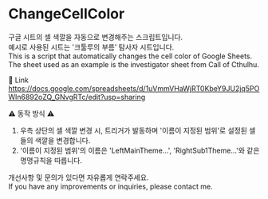 # ChangeCellColor
구글 시트의 셀 색깔을 자동으로 변경해주는 스크립트입니다.  
예시로 사용된 시트는 '크툴루의 부름' 탐사자 시트입니다.  
This is a script that automatically changes the cell color of Google Sheets.  
The sheet used as an example is the investigator sheet from Call of Cthulhu.  
  
🔗 Link  
<https://docs.google.com/spreadsheets/d/1uVmmVHaWjRT0KbeY9JU2jq5POWln6892oZQ_GNvgRTc/edit?usp=sharing>  

⚠️ 동작 방식 ⚠️
1. 우측 상단의 셀 색깔 변경 시, 트리거가 발동하며 '이름이 지정된 범위'로 설정된 셀들의 색깔을 변경합니다.
2. '이름이 지정된 범위'의 이름은 'LeftMainTheme...', 'RightSub1Theme...'와 같은 명명규칙을 따릅니다.

개선사항 및 문의가 있다면 자유롭게 연락주세요.  
If you have any improvements or inquiries, please contact me.
